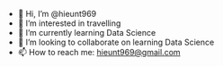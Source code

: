 - 👋 Hi, I’m @hieunt969
- 👀 I’m interested in travelling
- 🌱 I’m currently learning Data Science
- 💞️ I’m looking to collaborate on learning Data Science
- 📫 How to reach me: hieunt969@gmail.com

<!---
hieunt969/hieunt969 is a ✨ special ✨ repository because its `README.md` (this file) appears on your GitHub profile.
You can click the Preview link to take a look at your changes.
--->
